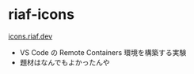 # riaf-icons

[icons.riaf.dev](https://icons.riaf.dev/)

- VS Code の Remote Containers 環境を構築する実験
- 題材はなんでもよかったんや
